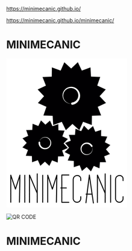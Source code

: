 https://minimecanic.github.io/


https://minimecanic.github.io/minimecanic/

# MINIMECANIC

![logo MINIMECANIC](https://github.com/minimecanic/minimecanic.github.io/blob/master/MINIMECANIC-111417-0336-3109.png)


![QR CODE](/home/phil/Pictures/qrmini.png)

# MINIMECANIC


